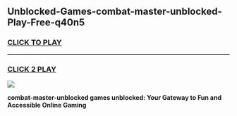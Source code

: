 
## Unblocked-Games-combat-master-unblocked-Play-Free-q40n5
<h3>
<a href="https://premium76.site?title=combat-master-unblocked&ref=17A">CLICK TO PLAY</a></h3>
<hr>

<h3>
<a href="https://premium76.site?title=combat-master-unblocked&ref=17A">CLICK 2 PLAY</a>
  
</h3>

<a href="https://premium76.site?title=combat-master-unblocked&ref=17A"><img src="https://clearcache.store/games.png"></a>


**combat-master-unblocked games unblocked: Your Gateway to Fun and Accessible Online Gaming**
